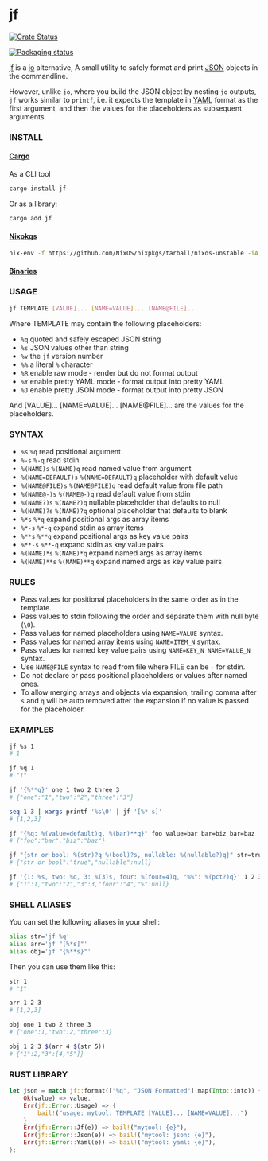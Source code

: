 # jf

[![Crate Status](https://img.shields.io/crates/v/jf.svg)](https://crates.io/crates/jf)

[![Packaging status][repos]][repology]

[jf][jf] is a [jo][jo] alternative, A small utility to safely format and print [JSON][json] objects in the commandline.

However, unlike `jo`, where you build the JSON object by nesting `jo` outputs,
`jf` works similar to `printf`, i.e. it expects the template in [YAML][yaml] format as the first argument, and then the values for the placeholders as subsequent arguments.

### INSTALL

#### [Cargo][cargo]

As a CLI tool

```bash
cargo install jf
```

Or as a library:

```bash
cargo add jf
```

#### [Nixpkgs][nixpkgs]

```bash
nix-env -f https://github.com/NixOS/nixpkgs/tarball/nixos-unstable -iA jf
```

#### [Binaries][bins]

### USAGE

```bash
jf TEMPLATE [VALUE]... [NAME=VALUE]... [NAME@FILE]...
```

Where TEMPLATE may contain the following placeholders:

- `%q` quoted and safely escaped JSON string
- `%s` JSON values other than string
- `%v` the `jf` version number
- `%%` a literal `%` character
- `%R` enable raw mode - render but do not format output
- `%Y` enable pretty YAML mode - format output into pretty YAML
- `%J` enable pretty JSON mode - format output into pretty JSON

And [VALUE]... [NAME=VALUE]... [NAME@FILE]... are the values for the placeholders.

### SYNTAX

- `%s` `%q` read positional argument
- `%-s` `%-q` read stdin
- `%(NAME)s` `%(NAME)q` read named value from argument
- `%(NAME=DEFAULT)s` `%(NAME=DEFAULT)q` placeholder with default value
- `%(NAME@FILE)s` `%(NAME@FILE)q` read default value from file path
- `%(NAME@-)s` `%(NAME@-)q` read default value from stdin
- `%(NAME?)s` `%(NAME?)q` nullable placeholder that defaults to null
- `%(NAME)?s` `%(NAME)?q` optional placeholder that defaults to blank
- `%*s` `%*q` expand positional args as array items
- `%*-s` `%*-q` expand stdin as array items
- `%**s` `%**q` expand positional args as key value pairs
- `%**-s` `%**-q` expand stdin as key value pairs
- `%(NAME)*s` `%(NAME)*q` expand named args as array items
- `%(NAME)**s` `%(NAME)**q` expand named args as key value pairs

### RULES

- Pass values for positional placeholders in the same order as in the template.
- Pass values to stdin following the order and separate them with null byte (`\0`).
- Pass values for named placeholders using `NAME=VALUE` syntax.
- Pass values for named array items using `NAME=ITEM_N` syntax.
- Pass values for named key value pairs using `NAME=KEY_N NAME=VALUE_N` syntax.
- Use `NAME@FILE` syntax to read from file where FILE can be `-` for stdin.
- Do not declare or pass positional placeholders or values after named ones.
- To allow merging arrays and objects via expansion, trailing comma after `s` and `q`
  will be auto removed after the expansion if no value is passed for the placeholder.

### EXAMPLES

```bash
jf %s 1
# 1

jf %q 1
# "1"

jf '{%**q}' one 1 two 2 three 3
# {"one":"1","two":"2","three":"3"}

seq 1 3 | xargs printf '%s\0' | jf '[%*-s]'
# [1,2,3]

jf "{%q: %(value=default)q, %(bar)**q}" foo value=bar bar=biz bar=baz
# {"foo":"bar","biz":"baz"}

jf "{str or bool: %(str)?q %(bool)?s, nullable: %(nullable?)q}" str=true
# {"str or bool":"true","nullable":null}

jf '{1: %s, two: %q, 3: %(3)s, four: %(four=4)q, "%%": %(pct?)q}' 1 2 3=3
# {"1":1,"two":"2","3":3,"four":"4","%":null}
```

### SHELL ALIASES

You can set the following aliases in your shell:

```bash
alias str='jf %q'
alias arr='jf "[%*s]"'
alias obj='jf "{%**s}"'
```

Then you can use them like this:

```bash
str 1
# "1"

arr 1 2 3
# [1,2,3]

obj one 1 two 2 three 3
# {"one":1,"two":2,"three":3}

obj 1 2 3 $(arr 4 $(str 5))
# {"1":2,"3":[4,"5"]}
```

### RUST LIBRARY

```rust
let json = match jf::format(["%q", "JSON Formatted"].map(Into::into)) {
    Ok(value) => value,
    Err(jf::Error::Usage) => {
        bail!("usage: mytool: TEMPLATE [VALUE]... [NAME=VALUE]...")
    }
    Err(jf::Error::Jf(e)) => bail!("mytool: {e}"),
    Err(jf::Error::Json(e)) => bail!("mytool: json: {e}"),
    Err(jf::Error::Yaml(e)) => bail!("mytool: yaml: {e}"),
};
```

[jf]: https://github.com/sayanarijit/jf
[jo]: https://github.com/jpmens/jo
[yaml]: https://yaml.org
[json]: https://json.org
[bins]: https://github.com/sayanarijit/jf/releases/latest
[cargo]: https://crates.io/crates/jf
[nixpkgs]: https://github.com/NixOS/nixpkgs/blob/nixos-unstable/pkgs/development/tools/jf/default.nix
[repology]: https://repology.org/project/jf/versions
[repos]: https://repology.org/badge/vertical-allrepos/jf.svg
